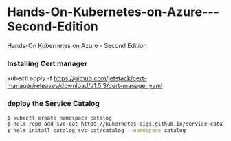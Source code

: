 # Hands-On-Kubernetes-on-Azure---Second-Edition
Hands-On Kubernetes on Azure - Second Edition


### Installing Cert manager

kubectl apply -f https://github.com/jetstack/cert-manager/releases/download/v1.5.3/cert-manager.yaml

### deploy the Service Catalog
```bash
$ kubectl create namespace catalog
$ helm repo add svc-cat https://kubernetes-sigs.github.io/service-catalog
$ helm install catalog svc-cat/catalog --namespace catalog
```
